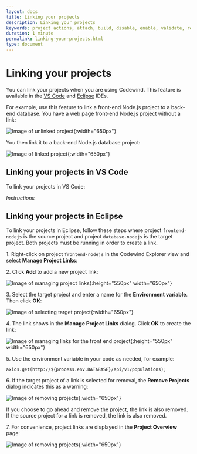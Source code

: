 ```yaml
---
layout: docs
title: Linking your projects
description: Linking your projects
keywords: project actions, attach, build, disable, enable, validate, refresh, link, linking your projects, VS Code, Eclipse
duration: 1 minute
permalink: linking-your-projects.html
type: document
---
```


# Linking your projects

You can link your projects when you are using Codewind. This feature is available in the [VS Code](#linking-your-projects-in-vs-code) and [Eclipse](#linking-your-projects-in-eclipse) IDEs.

For example, use this feature to link a front-end Node.js project to a back-end database. You have a web page front-end Node.js project without a link:

![Image of unlinked project](images/linking-feature/unlinked_project.png){:width="650px"}

You then link it to a back-end Node.js database project:

![Image of linked project](images/linking-feature/linked_project.png){:width="650px"}

## Linking your projects in VS Code

To link your projects in VS Code:

_Instructions_

## Linking your projects in Eclipse

To link your projects in Eclipse, follow these steps where project `frontend-nodejs` is the source project and project `database-nodejs` is the target project. Both projects must be running in order to create a link.

1\. Right-click on project `frontend-nodejs` in the Codewind Explorer view and select **Manage Project Links**:

2\. Click **Add** to add a new project link:

![Image of managing project links](images/linking-feature/eclipse_manage_project_links.png){:height="550px" width="650px"}

3\. Select the target project and enter a name for the **Environment variable**. Then click **OK**:

![Image of selecting target project](images/linking-feature/eclipse_add_project_link.png){:width="650px"}

4\. The link shows in the **Manage Project Links** dialog. Click **OK** to create the link:

![Image of managing links for the front end project](images/linking-feature/eclipse_manage_project_links_step_4.png){:height="550px" width="650px"}

5\. Use the environment variable in your code as needed, for example:

`axios.get(http://${process.env.DATABASE}/api/v1/populations);`

6\. If the target project of a link is selected for removal, the **Remove Projects** dialog indicates this as a warning:

![Image of removing projects](images/linking-feature/eclipse_remove_projects.png){:width="650px"}

If you choose to go ahead and remove the project, the link is also removed. If the source project for a link is removed, the link is also removed.

7\. For convenience, project links are displayed in the **Project Overview** page:

![Image of removing projects](images/linking-feature/eclipse_application_overview.png){:width="650px"}
